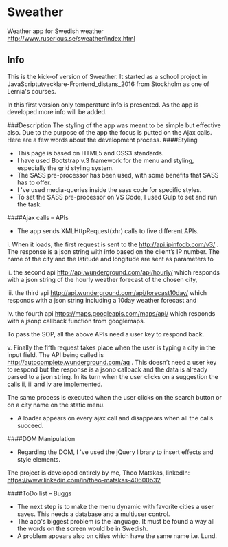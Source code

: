 # Sweather
Weather app for Swedish weather http://www.ruserious.se/sweather/index.html

## Info
This is the kick-of version of Sweather. It started as a school project in JavaScriptutvecklare-Frontend_distans_2016 from Stockholm as one of Lernia's courses.

In this first version only temperature info is presented. As the app is developed more info will be added.

###Description
The styling of the app was meant to be simple but effective also. Due to the purpose of the app the focus is putted on the Ajax calls. Here are a few words about the development process.
####Styling
- This page is based on HTML5 and CSS3 standards. 
- I have used Bootstrap v.3 framework for the menu and styling, especially the grid styling system.
- The SASS pre-processor has been used, with some benefits that SASS has to offer. 
- I 've used media-queries inside the sass code for specific styles.
- To set the SASS pre-processor on VS Code, I used Gulp to set and run the task.

####Ajax calls – APIs
-	The app sends XMLHttpRequest(xhr) calls to five different APIs.

i. When it loads, the first request is sent to the http://api.ipinfodb.com/v3/ . The response is a json string with info based on the client’s IP number. The name of the city and the latitude and longitude are sent as parameters to

ii. the second api http://api.wunderground.com/api/hourly/ which responds with a json string of the hourly weather forecast of the chosen city,

iii. the third api http://api.wunderground.com/api/forecast10day/ which responds with a json string including a 10day weather forecast and

iv. the fourth api https://maps.googleapis.com/maps/api/ which responds with a jsonp callback function from googlemaps. 

To pass the SOP, all the above APIs need a user key to respond back.

v. Finally the fifth request takes place when the user is typing a city in the input field. The API being called is http://autocomplete.wunderground.com/aq . This doesn’t need a user key to respond but the response is a jsonp callback and the data is already parsed to a json string. In its turn when the user clicks on a suggestion the calls ii, iii and iv are implemented. 

The same process is executed when the user clicks on the search button or on a city name on the static menu. 

- A loader appears on every ajax call and disappears when all the calls succeed.

####DOM Manipulation
- Regarding the DOM, I 've used the jQuery library to insert effects and style elements.

The project is developed entirely by me, Theo Matskas,
linkedIn: https://www.linkedin.com/in/theo-matskas-40600b32

####ToDo list – Buggs
- The next step is to make the menu dynamic with favorite cities a user saves. This needs a database and a multiuser control.
- The app's biggest problem is the language. It must be found a way all the words on the screen would be in Swedish.
- A problem appears also on cities which have the same name i.e. Lund.
